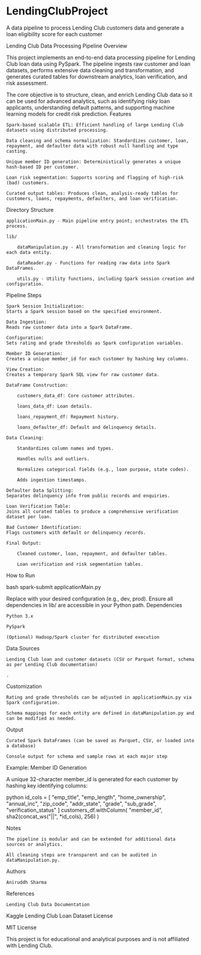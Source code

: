 # LendingClubProject
A data pipeline to process Lending Club customers data and generate a loan eligibility score for each customer

Lending Club Data Processing Pipeline
Overview

This project implements an end-to-end data processing pipeline for Lending Club loan data using PySpark. The pipeline ingests raw customer and loan datasets, performs extensive data cleaning and transformation, and generates curated tables for downstream analytics, loan verification, and risk assessment.

The core objective is to structure, clean, and enrich Lending Club data so it can be used for advanced analytics, such as identifying risky loan applicants, understanding default patterns, and supporting machine learning models for credit risk prediction.
Features

    Spark-based scalable ETL: Efficient handling of large Lending Club datasets using distributed processing.

    Data cleaning and schema normalization: Standardizes customer, loan, repayment, and defaulter data with robust null handling and type casting.

    Unique member ID generation: Deterministically generates a unique hash-based ID per customer.

    Loan risk segmentation: Supports scoring and flagging of high-risk (bad) customers.

    Curated output tables: Produces clean, analysis-ready tables for customers, loans, repayments, defaulters, and loan verification.

Directory Structure

    applicationMain.py - Main pipeline entry point; orchestrates the ETL process.

    lib/

        dataManipulation.py - All transformation and cleaning logic for each data entity.

        dataReader.py - Functions for reading raw data into Spark DataFrames.

        utils.py - Utility functions, including Spark session creation and configuration.

Pipeline Steps

    Spark Session Initialization:
    Starts a Spark session based on the specified environment.

    Data Ingestion:
    Reads raw customer data into a Spark DataFrame.

    Configuration:
    Sets rating and grade thresholds as Spark configuration variables.

    Member ID Generation:
    Creates a unique member_id for each customer by hashing key columns.

    View Creation:
    Creates a temporary Spark SQL view for raw customer data.

    DataFrame Construction:

        customers_data_df: Core customer attributes.

        loans_data_df: Loan details.

        loans_repayment_df: Repayment history.

        loans_defaulter_df: Default and delinquency details.

    Data Cleaning:

        Standardizes column names and types.

        Handles nulls and outliers.

        Normalizes categorical fields (e.g., loan purpose, state codes).

        Adds ingestion timestamps.

    Defaulter Data Splitting:
    Separates delinquency info from public records and enquiries.

    Loan Verification Table:
    Joins all curated tables to produce a comprehensive verification dataset per loan.

    Bad Customer Identification:
    Flags customers with default or delinquency records.

    Final Output:

        Cleaned customer, loan, repayment, and defaulter tables.

        Loan verification and risk segmentation tables.

How to Run

bash
spark-submit applicationMain.py <environment>

Replace <environment> with your desired configuration (e.g., dev, prod).
Ensure all dependencies in lib/ are accessible in your Python path.
Dependencies

    Python 3.x

    PySpark

    (Optional) Hadoop/Spark cluster for distributed execution

Data Sources

    Lending Club loan and customer datasets (CSV or Parquet format, schema as per Lending Club documentation)

    .

Customization

    Rating and grade thresholds can be adjusted in applicationMain.py via Spark configuration.

    Schema mappings for each entity are defined in dataManipulation.py and can be modified as needed.

Output

    Curated Spark DataFrames (can be saved as Parquet, CSV, or loaded into a database)

    Console output for schema and sample rows at each major step

Example: Member ID Generation

A unique 32-character member_id is generated for each customer by hashing key identifying columns:

python
id_cols = [
    "emp_title", "emp_length", "home_ownership", "annual_inc",
    "zip_code", "addr_state", "grade", "sub_grade", "verification_status"
]
customers_df.withColumn(
    "member_id",
    sha2(concat_ws("||", *id_cols), 256)
)

Notes

    The pipeline is modular and can be extended for additional data sources or analytics.

    All cleaning steps are transparent and can be audited in dataManipulation.py.

Authors

    Aniruddh Sharma

References

    Lending Club Data Documentation

Kaggle Lending Club Loan Dataset
License

MIT License

This project is for educational and analytical purposes and is not affiliated with Lending Club.
